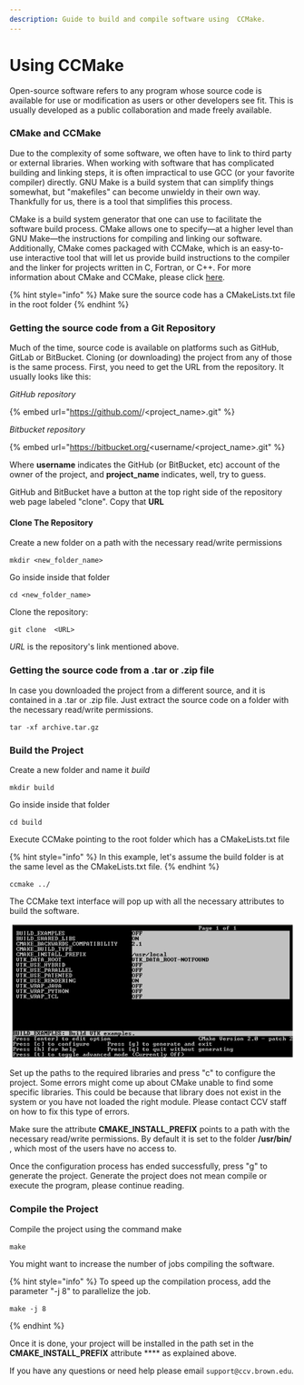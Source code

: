 ```yaml
---
description: Guide to build and compile software using  CCMake.
---
```


# Using CCMake

Open-source software refers to any program whose source code is available for use or modification as users or other developers see fit. This is usually developed as a public collaboration and made freely available.

### CMake and CCMake

Due to the complexity of some software, we often have to link to third party or external libraries. When working with software that has complicated building and linking steps, it is often impractical to use GCC (or your favorite compiler) directly. GNU Make is a build system that can simplify things somewhat, but "makefiles" can become unwieldy in their own way. Thankfully for us, there is a tool that simplifies this process.&#x20;

CMake is a build system generator that one can use to facilitate the software build process. CMake allows one to specify—at a higher level than GNU Make—the instructions for compiling and linking our software. Additionally, CMake comes packaged with CCMake, which is an easy-to-use interactive tool that  will let us  provide build instructions to the compiler and the linker for projects written in C, Fortran, or C++. For more information about CMake and CCMake, please click [here](https://cmake.org/).

{% hint style="info" %}
Make sure the source code  has a CMakeLists.txt file in the root folder
{% endhint %}

### Getting the source code from a Git Repository

Much of the time, source code is available on platforms such as  GitHub, GitLab or BitBucket. Cloning (or downloading) the project from any of those is the same process. First, you need to get the URL from the repository.  It usually looks like this:&#x20;

_GitHub repository_

{% embed url="https://github.com/<userrname>/<project_name>.git" %}

_Bitbucket repository_

{% embed url="https://bitbucket.org/<username/<project_name>.git" %}

Where **username** indicates the GitHub (or BitBucket, etc) account of the owner of the project, and **project\_name** indicates, well, try to guess.

GitHub and BitBucket have a button at the top right side of the repository web page labeled "clone". Copy that  **URL**

#### Clone The Repository

Create a new folder on a path with the necessary read/write permissions

```
mkdir <new_folder_name>
```

Go inside inside that folder

```
cd <new_folder_name>
```

Clone the repository:

```
git clone  <URL>
```

_URL_ is the repository's link mentioned above.

### Getting the source code from a .tar or .zip file

In case you downloaded the project from a different source, and it is contained in a .tar or .zip file. Just extract the source code on a folder with the necessary read/write permissions.&#x20;

```
tar -xf archive.tar.gz
```

### Build the Project

Create a new folder and name it _build_

```
mkdir build
```

Go inside inside that folder

```
cd build
```

Execute CCMake  pointing to the root folder which has a CMakeLists.txt file

{% hint style="info" %}
In this example, let's assume the build folder is at the same level as the CMakeLists.txt file.
{% endhint %}

```
ccmake ../
```

The CCMake text interface will pop up with all the necessary attributes to  build the software.

![](<../.gitbook/assets/image (1).png>)

Set up the paths to the required libraries and press "c" to  configure the project. Some errors might come up about CMake unable to find some specific libraries. This could be because that library does not exist in the system or you have not loaded the right module. Please contact CCV staff on how to fix this type of errors.

Make sure the attribute **CMAKE\_INSTALL\_PREFIX** points to a path with the necessary read/write permissions. By default it is set to the folder **/usr/bin/** , which most of the users have no access to.

Once the configuration process has ended successfully, press "g" to generate the project. Generate the project does not mean compile or execute the program, please continue reading.

### Compile the Project

Compile the project using the command make

```
make
```

You might want to increase the number of jobs compiling the software.

{% hint style="info" %}
To speed up the compilation process, add the parameter "-j 8" to parallelize the job.



```
make -j 8
```
{% endhint %}

Once it  is done, your project will be installed in the path set in the **CMAKE\_INSTALL\_PREFIX** attribute  ****  as explained above.

If you have any questions or need help please email `support@ccv.brown.edu`.







